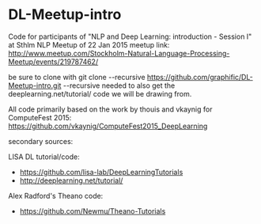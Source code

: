 # DL-Meetup-intro
Code for participants of "NLP and Deep Learning: introduction - Session I" at Sthlm NLP Meetup of 22 Jan 2015
meetup link:  http://www.meetup.com/Stockholm-Natural-Language-Processing-Meetup/events/219787462/

be sure to clone with git clone --recursive https://github.com/graphific/DL-Meetup-intro.git
--recursive needed to also get the deeplearning.net/tutorial/ code we will be drawing from.

All code primarily based on the work by thouis and vkaynig for ComputeFest 2015:
https://github.com/vkaynig/ComputeFest2015_DeepLearning

secondary sources: 

LISA DL tutorial/code:
- https://github.com/lisa-lab/DeepLearningTutorials
- http://deeplearning.net/tutorial/

Alex Radford's Theano code:
- https://github.com/Newmu/Theano-Tutorials 

